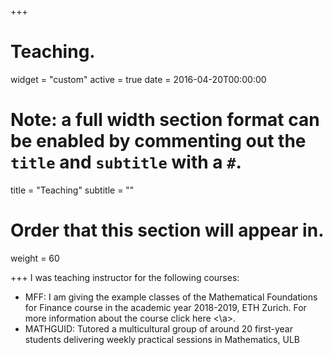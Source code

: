 +++
# Teaching.

widget = "custom"
active = true
date = 2016-04-20T00:00:00

# Note: a full width section format can be enabled by commenting out the `title` and `subtitle` with a `#`.
title = "Teaching"
subtitle = ""

# Order that this section will appear in.
weight = 60

+++
I was teaching instructor for the following courses: 
<ul>
<li> MFF: I am giving the example classes of the Mathematical Foundations for Finance course in the academic year 2018-2019, ETH Zurich.
      For more information about the course click <a> here <\a>. 
</li>
<li> MATHGUID: Tutored a multicultural group of around 20 first-year students delivering weekly practical sessions in Mathematics, ULB</li>

</ul>
